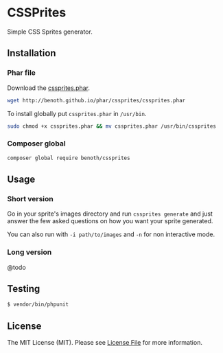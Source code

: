 # CSSPrites
Simple CSS Sprites generator.

## Installation

### Phar file

Download the [cssprites.phar](http://benoth.github.io/phar/cssprites/cssprites.phar).

```bash
wget http://benoth.github.io/phar/cssprites/cssprites.phar
```

To install globally put `cssprites.phar` in `/usr/bin`.

```bash
sudo chmod +x cssprites.phar && mv cssprites.phar /usr/bin/cssprites
```

### Composer global

```bash
composer global require benoth/cssprites
```

## Usage

### Short version

Go in your sprite's images directory and run `cssprites generate` and just answer the few asked questions on how you want your sprite generated.

You can also run with `-i path/to/images` and `-n` for non interactive mode.

### Long version

@todo

## Testing

``` bash
$ vendor/bin/phpunit
```

## License

The MIT License (MIT). Please see [License File](https://github.com/Benoth/cssprites/blob/master/LICENSE) for more information.
